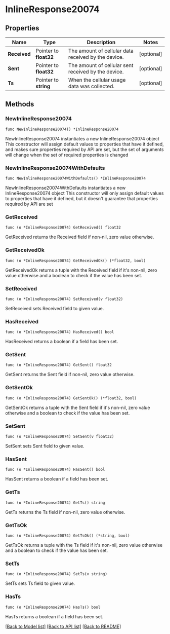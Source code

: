 # InlineResponse20074

## Properties

Name | Type | Description | Notes
------------ | ------------- | ------------- | -------------
**Received** | Pointer to **float32** | The amount of cellular data received by the device. | [optional] 
**Sent** | Pointer to **float32** | The amount of cellular sent received by the device. | [optional] 
**Ts** | Pointer to **string** | When the cellular usage data was collected. | [optional] 

## Methods

### NewInlineResponse20074

`func NewInlineResponse20074() *InlineResponse20074`

NewInlineResponse20074 instantiates a new InlineResponse20074 object
This constructor will assign default values to properties that have it defined,
and makes sure properties required by API are set, but the set of arguments
will change when the set of required properties is changed

### NewInlineResponse20074WithDefaults

`func NewInlineResponse20074WithDefaults() *InlineResponse20074`

NewInlineResponse20074WithDefaults instantiates a new InlineResponse20074 object
This constructor will only assign default values to properties that have it defined,
but it doesn't guarantee that properties required by API are set

### GetReceived

`func (o *InlineResponse20074) GetReceived() float32`

GetReceived returns the Received field if non-nil, zero value otherwise.

### GetReceivedOk

`func (o *InlineResponse20074) GetReceivedOk() (*float32, bool)`

GetReceivedOk returns a tuple with the Received field if it's non-nil, zero value otherwise
and a boolean to check if the value has been set.

### SetReceived

`func (o *InlineResponse20074) SetReceived(v float32)`

SetReceived sets Received field to given value.

### HasReceived

`func (o *InlineResponse20074) HasReceived() bool`

HasReceived returns a boolean if a field has been set.

### GetSent

`func (o *InlineResponse20074) GetSent() float32`

GetSent returns the Sent field if non-nil, zero value otherwise.

### GetSentOk

`func (o *InlineResponse20074) GetSentOk() (*float32, bool)`

GetSentOk returns a tuple with the Sent field if it's non-nil, zero value otherwise
and a boolean to check if the value has been set.

### SetSent

`func (o *InlineResponse20074) SetSent(v float32)`

SetSent sets Sent field to given value.

### HasSent

`func (o *InlineResponse20074) HasSent() bool`

HasSent returns a boolean if a field has been set.

### GetTs

`func (o *InlineResponse20074) GetTs() string`

GetTs returns the Ts field if non-nil, zero value otherwise.

### GetTsOk

`func (o *InlineResponse20074) GetTsOk() (*string, bool)`

GetTsOk returns a tuple with the Ts field if it's non-nil, zero value otherwise
and a boolean to check if the value has been set.

### SetTs

`func (o *InlineResponse20074) SetTs(v string)`

SetTs sets Ts field to given value.

### HasTs

`func (o *InlineResponse20074) HasTs() bool`

HasTs returns a boolean if a field has been set.


[[Back to Model list]](../README.md#documentation-for-models) [[Back to API list]](../README.md#documentation-for-api-endpoints) [[Back to README]](../README.md)


